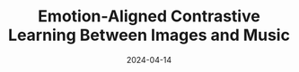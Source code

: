 ---
title: "Emotion-Aligned Contrastive Learning Between Images and Music"
collection: publications
permalink: /publication/emoclim
authors: Shanti Stewart, Kleanthis Avramidis, Tiantian Feng, Shrikanth Narayanan
# excerpt:
date: 2024-04-14
venue: ['International Conference on Acoustics, Speech, and Signal Processing (ICASSP), 2024']
paperurl: 'https://arxiv.org/abs/2308.12610'
code: 'https://github.com/shantistewart/Emo-CLIM'
# abs_title:
# bib_title:
pub_status: 'conference'
# website:
citation: '@inproceedings{Stewart2024EmoCLIM,<br />
title={Emotion-Aligned Contrastive Learning Between Images and Music},<br />
author={Stewart, Shanti and Avramidis, Kleanthis and Feng, Tiantian and Narayanan, Shrikanth},<br />
year={2024},<br />
booktitle={International Conference on Acoustics, Speech, and Signal Processing (ICASSP)}}'
---